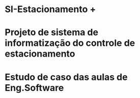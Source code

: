 # SI-Estacionamento +
# Projeto de sistema de informatização do controle de estacionamento
# Estudo de caso das aulas de Eng.Software
